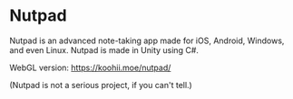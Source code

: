 # Nutpad
Nutpad is an advanced note-taking app made for iOS, Android, Windows, and even Linux. Nutpad is made in Unity using C#. 

WebGL version: https://koohii.moe/nutpad/

(Nutpad is not a serious project, if you can't tell.)
